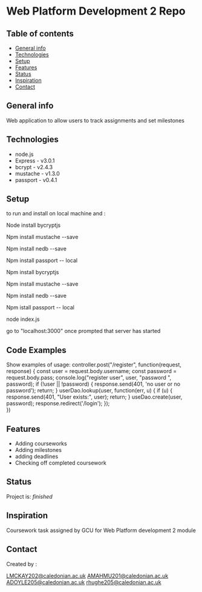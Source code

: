 # Web Platform Development 2 Repo




## Table of contents
* [General info](#general-info)
* [Technologies](#technologies)
* [Setup](#setup)
* [Features](#features)
* [Status](#status)
* [Inspiration](#inspiration)
* [Contact](#contact)

## General info
Web application to allow users to track assignments and set milestones



## Technologies
* node.js 
* Express - v3.0.1
* bcrypt - v2.4.3
* mustache - v1.3.0
* passport - v0.4.1

## Setup
to run and install on local machine and : 


Node install bycryptjs

Npm install mustache --save

Npm install nedb --save

Npm  install passport -- local

Npm install bycryptjs  

Npm install mustache --save

Npm install nedb --save 

Npm  istall passport -- local


node index.js

go to "localhost:3000" once prompted that server has started


## Code Examples
Show examples of usage:
controller.post("/register", function(request, response) {
    const user = request.body.username;
    const password = request.body.pass;
    console.log("register user", user, "password ",  password);
    if (!user || !password) {
        response.send(401, 'no user or no password');
        return;
    }
    userDao.lookup(user, function(err, u) {
        if (u) {
            response.send(401, "User exists:", user);
            return;
        }
        useDao.create(user, password);
        response.redirect('/login');
    });  
})

## Features

* Adding courseworks
* Adding milestones
* adding deadlines
* Checking off completed coursework



## Status
Project is: _finished_

## Inspiration
Coursework task assigned by GCU for Web Platform development 2 module

## Contact
Created by :

LMCKAY202@caledonian.ac.uk
AMAHMU201@caledonian.ac.uk
ADOYLE205@caledonian.ac.uk
rhughe205@caledonian.ac.uk



